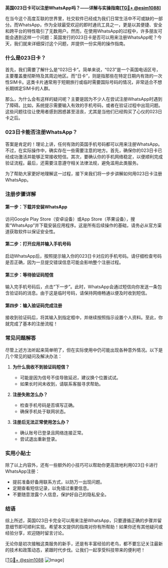 **英国023日卡可以注册WhatsApp吗？——详解与实操指南[[TG💪+ @esim1088](https://t.me/s/esim1088)]**

在当今这个高度互联的世界里，社交软件已经成为我们日常生活中不可或缺的一部分。而WhatsApp，作为全球最受欢迎的即时通讯工具之一，更是以其便捷、安全和跨平台的特性吸引了无数用户。然而，在使用WhatsApp的过程中，许多朋友可能会遇到这样一个问题：英国发行的023日卡是否可以用来注册WhatsApp呢？今天，我们就来详细探讨这个问题，并提供一份实用的操作指南。

### 什么是023日卡？

首先，我们需要了解什么是“023日卡”。简单来说，“023”是一个英国电话区号，主要覆盖曼彻斯特及其周边地区。而“日卡”，则是指那些在特定日期内有效的一次性SIM卡。这类卡片通常用于短期旅行或临时需要国际号码的情况，非常适合不想长期绑定SIM卡的人群。

那么，为什么会有这样的疑问呢？主要是因为不少人在尝试注册WhatsApp时遇到了障碍。比如，系统提示需要输入有效的手机号码，或者在验证过程中出现问题。这些问题往往让使用者感到困惑甚至沮丧，尤其是当他们已经购买了心仪的023日卡之后。

### 023日卡能否注册WhatsApp？

答案是肯定的！理论上讲，任何有效的英国手机号码都可以用来注册WhatsApp。不过，在实际操作中，确实存在一些需要注意的地方。首先，确保你的023日卡已经成功激活并能够正常接收短信。其次，要确认你的手机网络稳定，以便顺利完成验证流程。最后，还需要注意遵守相关法律法规，避免滥用此类服务。

为了帮助大家更好地理解这一过程，接下来我们将一步步讲解如何用023日卡注册WhatsApp。

### 注册步骤详解

#### 第一步：下载并安装WhatsApp
访问Google Play Store（安卓设备）或App Store（苹果设备），搜索“WhatsApp”并下载安装应用程序。这是所有后续操作的基础，请务必从官方渠道获取软件以保证安全性。

#### 第二步：打开应用并输入手机号码
启动WhatsApp后，按照提示输入你的023日卡对应的手机号码。请仔细检查号码是否正确，因为一旦提交错误信息可能会影响整个注册过程。

#### 第三步：等待验证码短信
输入完手机号码后，点击“下一步”。此时，WhatsApp会通过短信向你发送一条包含验证码的消息。由于这是临时号码，请保持网络畅通以便及时收到短信。

#### 第四步：输入验证码完成注册
接收到验证码后，将其输入到指定框中，并继续按照指示设置个人资料。至此，你就完成了基本的注册流程！

### 常见问题解答

尽管上述方法听起来简单明了，但在实际使用中仍可能出现各种意外情况。以下是几个常见的疑问及解决办法：

1. **为什么我收不到验证码短信？**
   - 可能是因为信号不佳导致延迟，建议换个位置试试。
   - 如果长时间未收到，请联系客服寻求帮助。

2. **注册失败怎么办？**
   - 检查手机号码是否填写正确。
   - 确保手机处于联网状态。

3. **注册后无法正常使用怎么办？**
   - 确认账号已登录且网络连接正常。
   - 尝试退出重新登录。

### 实用小贴士

除了以上内容外，还有一些额外的小技巧可以帮助你更高效地利用023日卡进行WhatsApp注册：

- 提前准备好备用联系方式，以防万一出现问题。
- 定期查看短信记录，以免错过重要信息。
- 不要随意泄露个人信息，保护好自己的隐私安全。

### 结语

综上所述，英国023日卡完全可以用来注册WhatsApp，只要遵循正确的步骤并留意细节即可顺利实现。希望本文提供的指南对你有所帮助！如果你还有其他疑问或经验分享，欢迎随时留言讨论。

无论你是初次接触这类服务的新手，还是有丰富经验的老鸟，都不要忘记关注最新的技术和政策动态，紧跟时代步伐。让我们一起享受科技带来的便利吧！

[[TG💪+ @esim1088](https://t.me/s/esim1088) ![Image](https://i.postimg.cc/4NQfJmqS/Snipaste-2025-05-13-00-14-12.png)]